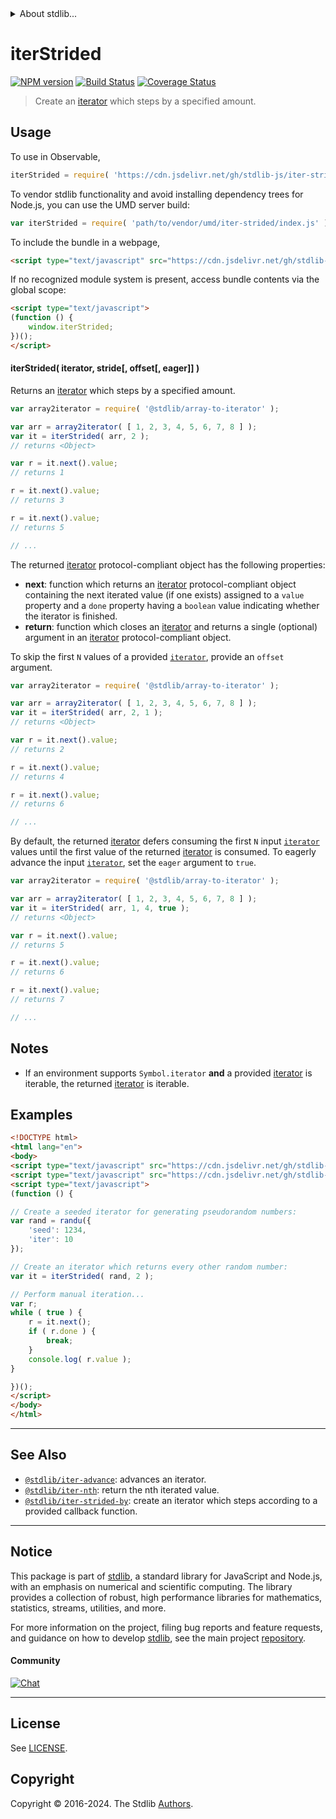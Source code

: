 <!--

@license Apache-2.0

Copyright (c) 2019 The Stdlib Authors.

Licensed under the Apache License, Version 2.0 (the "License");
you may not use this file except in compliance with the License.
You may obtain a copy of the License at

   http://www.apache.org/licenses/LICENSE-2.0

Unless required by applicable law or agreed to in writing, software
distributed under the License is distributed on an "AS IS" BASIS,
WITHOUT WARRANTIES OR CONDITIONS OF ANY KIND, either express or implied.
See the License for the specific language governing permissions and
limitations under the License.

-->


<details>
  <summary>
    About stdlib...
  </summary>
  <p>We believe in a future in which the web is a preferred environment for numerical computation. To help realize this future, we've built stdlib. stdlib is a standard library, with an emphasis on numerical and scientific computation, written in JavaScript (and C) for execution in browsers and in Node.js.</p>
  <p>The library is fully decomposable, being architected in such a way that you can swap out and mix and match APIs and functionality to cater to your exact preferences and use cases.</p>
  <p>When you use stdlib, you can be absolutely certain that you are using the most thorough, rigorous, well-written, studied, documented, tested, measured, and high-quality code out there.</p>
  <p>To join us in bringing numerical computing to the web, get started by checking us out on <a href="https://github.com/stdlib-js/stdlib">GitHub</a>, and please consider <a href="https://opencollective.com/stdlib">financially supporting stdlib</a>. We greatly appreciate your continued support!</p>
</details>

# iterStrided

[![NPM version][npm-image]][npm-url] [![Build Status][test-image]][test-url] [![Coverage Status][coverage-image]][coverage-url] <!-- [![dependencies][dependencies-image]][dependencies-url] -->

> Create an [iterator][mdn-iterator-protocol] which steps by a specified amount.

<!-- Section to include introductory text. Make sure to keep an empty line after the intro `section` element and another before the `/section` close. -->

<section class="intro">

</section>

<!-- /.intro -->

<!-- Package usage documentation. -->



<section class="usage">

## Usage

To use in Observable,

```javascript
iterStrided = require( 'https://cdn.jsdelivr.net/gh/stdlib-js/iter-strided@umd/browser.js' )
```

To vendor stdlib functionality and avoid installing dependency trees for Node.js, you can use the UMD server build:

```javascript
var iterStrided = require( 'path/to/vendor/umd/iter-strided/index.js' )
```

To include the bundle in a webpage,

```html
<script type="text/javascript" src="https://cdn.jsdelivr.net/gh/stdlib-js/iter-strided@umd/browser.js"></script>
```

If no recognized module system is present, access bundle contents via the global scope:

```html
<script type="text/javascript">
(function () {
    window.iterStrided;
})();
</script>
```

#### iterStrided( iterator, stride\[, offset\[, eager]] )

Returns an [iterator][mdn-iterator-protocol] which steps by a specified amount.

```javascript
var array2iterator = require( '@stdlib/array-to-iterator' );

var arr = array2iterator( [ 1, 2, 3, 4, 5, 6, 7, 8 ] );
var it = iterStrided( arr, 2 );
// returns <Object>

var r = it.next().value;
// returns 1

r = it.next().value;
// returns 3

r = it.next().value;
// returns 5

// ...
```

The returned [iterator][mdn-iterator-protocol] protocol-compliant object has the following properties:

-   **next**: function which returns an [iterator][mdn-iterator-protocol] protocol-compliant object containing the next iterated value (if one exists) assigned to a `value` property and a `done` property having a `boolean` value indicating whether the iterator is finished.
-   **return**: function which closes an [iterator][mdn-iterator-protocol] and returns a single (optional) argument in an [iterator][mdn-iterator-protocol] protocol-compliant object.

To skip the first `N` values of a provided [`iterator`][mdn-iterator-protocol], provide an `offset` argument.

```javascript
var array2iterator = require( '@stdlib/array-to-iterator' );

var arr = array2iterator( [ 1, 2, 3, 4, 5, 6, 7, 8 ] );
var it = iterStrided( arr, 2, 1 );
// returns <Object>

var r = it.next().value;
// returns 2

r = it.next().value;
// returns 4

r = it.next().value;
// returns 6

// ...
```

By default, the returned [iterator][mdn-iterator-protocol] defers consuming the first `N` input [`iterator`][mdn-iterator-protocol] values until the first value of the returned [iterator][mdn-iterator-protocol] is consumed. To eagerly advance the input [`iterator`][mdn-iterator-protocol], set the `eager` argument to `true`.

```javascript
var array2iterator = require( '@stdlib/array-to-iterator' );

var arr = array2iterator( [ 1, 2, 3, 4, 5, 6, 7, 8 ] );
var it = iterStrided( arr, 1, 4, true );
// returns <Object>

var r = it.next().value;
// returns 5

r = it.next().value;
// returns 6

r = it.next().value;
// returns 7

// ...
```

</section>

<!-- /.usage -->

<!-- Package usage notes. Make sure to keep an empty line after the `section` element and another before the `/section` close. -->

<section class="notes">

## Notes

-   If an environment supports `Symbol.iterator` **and** a provided [iterator][mdn-iterator-protocol] is iterable, the returned [iterator][mdn-iterator-protocol] is iterable.

</section>

<!-- /.notes -->

<!-- Package usage examples. -->

<section class="examples">

## Examples

<!-- eslint no-undef: "error" -->

```html
<!DOCTYPE html>
<html lang="en">
<body>
<script type="text/javascript" src="https://cdn.jsdelivr.net/gh/stdlib-js/random-iter-randu@umd/browser.js"></script>
<script type="text/javascript" src="https://cdn.jsdelivr.net/gh/stdlib-js/iter-strided@umd/browser.js"></script>
<script type="text/javascript">
(function () {

// Create a seeded iterator for generating pseudorandom numbers:
var rand = randu({
    'seed': 1234,
    'iter': 10
});

// Create an iterator which returns every other random number:
var it = iterStrided( rand, 2 );

// Perform manual iteration...
var r;
while ( true ) {
    r = it.next();
    if ( r.done ) {
        break;
    }
    console.log( r.value );
}

})();
</script>
</body>
</html>
```

</section>

<!-- /.examples -->

<!-- Section to include cited references. If references are included, add a horizontal rule *before* the section. Make sure to keep an empty line after the `section` element and another before the `/section` close. -->

<section class="references">

</section>

<!-- /.references -->

<!-- Section for related `stdlib` packages. Do not manually edit this section, as it is automatically populated. -->

<section class="related">

* * *

## See Also

-   <span class="package-name">[`@stdlib/iter-advance`][@stdlib/iter/advance]</span><span class="delimiter">: </span><span class="description">advances an iterator.</span>
-   <span class="package-name">[`@stdlib/iter-nth`][@stdlib/iter/nth]</span><span class="delimiter">: </span><span class="description">return the nth iterated value.</span>
-   <span class="package-name">[`@stdlib/iter-strided-by`][@stdlib/iter/strided-by]</span><span class="delimiter">: </span><span class="description">create an iterator which steps according to a provided callback function.</span>

</section>

<!-- /.related -->

<!-- Section for all links. Make sure to keep an empty line after the `section` element and another before the `/section` close. -->


<section class="main-repo" >

* * *

## Notice

This package is part of [stdlib][stdlib], a standard library for JavaScript and Node.js, with an emphasis on numerical and scientific computing. The library provides a collection of robust, high performance libraries for mathematics, statistics, streams, utilities, and more.

For more information on the project, filing bug reports and feature requests, and guidance on how to develop [stdlib][stdlib], see the main project [repository][stdlib].

#### Community

[![Chat][chat-image]][chat-url]

---

## License

See [LICENSE][stdlib-license].


## Copyright

Copyright &copy; 2016-2024. The Stdlib [Authors][stdlib-authors].

</section>

<!-- /.stdlib -->

<!-- Section for all links. Make sure to keep an empty line after the `section` element and another before the `/section` close. -->

<section class="links">

[npm-image]: http://img.shields.io/npm/v/@stdlib/iter-strided.svg
[npm-url]: https://npmjs.org/package/@stdlib/iter-strided

[test-image]: https://github.com/stdlib-js/iter-strided/actions/workflows/test.yml/badge.svg?branch=v0.2.0
[test-url]: https://github.com/stdlib-js/iter-strided/actions/workflows/test.yml?query=branch:v0.2.0

[coverage-image]: https://img.shields.io/codecov/c/github/stdlib-js/iter-strided/main.svg
[coverage-url]: https://codecov.io/github/stdlib-js/iter-strided?branch=main

<!--

[dependencies-image]: https://img.shields.io/david/stdlib-js/iter-strided.svg
[dependencies-url]: https://david-dm.org/stdlib-js/iter-strided/main

-->

[chat-image]: https://img.shields.io/gitter/room/stdlib-js/stdlib.svg
[chat-url]: https://app.gitter.im/#/room/#stdlib-js_stdlib:gitter.im

[stdlib]: https://github.com/stdlib-js/stdlib

[stdlib-authors]: https://github.com/stdlib-js/stdlib/graphs/contributors

[umd]: https://github.com/umdjs/umd
[es-module]: https://developer.mozilla.org/en-US/docs/Web/JavaScript/Guide/Modules

[deno-url]: https://github.com/stdlib-js/iter-strided/tree/deno
[deno-readme]: https://github.com/stdlib-js/iter-strided/blob/deno/README.md
[umd-url]: https://github.com/stdlib-js/iter-strided/tree/umd
[umd-readme]: https://github.com/stdlib-js/iter-strided/blob/umd/README.md
[esm-url]: https://github.com/stdlib-js/iter-strided/tree/esm
[esm-readme]: https://github.com/stdlib-js/iter-strided/blob/esm/README.md
[branches-url]: https://github.com/stdlib-js/iter-strided/blob/main/branches.md

[stdlib-license]: https://raw.githubusercontent.com/stdlib-js/iter-strided/main/LICENSE

[mdn-iterator-protocol]: https://developer.mozilla.org/en-US/docs/Web/JavaScript/Reference/Iteration_protocols#The_iterator_protocol

<!-- <related-links> -->

[@stdlib/iter/advance]: https://github.com/stdlib-js/iter-advance/tree/umd

[@stdlib/iter/nth]: https://github.com/stdlib-js/iter-nth/tree/umd

[@stdlib/iter/strided-by]: https://github.com/stdlib-js/iter-strided-by/tree/umd

<!-- </related-links> -->

</section>

<!-- /.links -->
